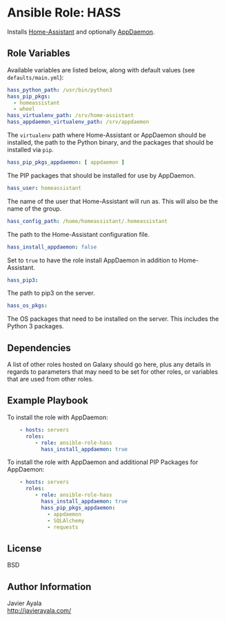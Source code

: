 Ansible Role: HASS
=========

Installs [Home-Assistant](https://home-assistant.io/) and optionally [AppDaemon](https://www.home-assistant.io/docs/ecosystem/appdaemon/).

Role Variables
--------------

Available variables are listed below, along with default values (see `defaults/main.yml`):

```yaml
hass_python_path: /usr/bin/python3
hass_pip_pkgs:
  - homeassistant
  - wheel
hass_virtualenv_path: /srv/home-assistant
hass_appdaemon_virtualenv_path: /srv/appdaemon
```

The `virtualenv` path where Home-Assistant or AppDaemon should be installed, the path to the Python binary, and the packages that should be installed via `pip`.

```yaml
hass_pip_pkgs_appdaemon: [ appdaemon ]
```

The PIP packages that should be installed for use by AppDaemon.

```yaml
hass_user: homeassistant
```

The name of the user that Home-Assistant will run as.  This will also be the name of the group.

```yaml
hass_config_path: /home/homeassistant/.homeassistant
```

The path to the Home-Assistant configuration file.

```yaml
hass_install_appdaemon: false
```

Set to `true` to have the role install AppDaemon in addition to Home-Assistant.

```yaml
hass_pip3:
```

The path to pip3 on the server.

```yaml
hass_os_pkgs:
```

The OS packages that need to be installed on the server.  This includes the Python 3 packages.

Dependencies
------------

A list of other roles hosted on Galaxy should go here, plus any details in
regards to parameters that may need to be set for other roles, or variables that
are used from other roles.

Example Playbook
----------------

To install the role with AppDaemon:

```yaml
    - hosts: servers
      roles:
         - role: ansible-role-hass
           hass_install_appdaemon: true
```

To install the role with AppDaemon and additional PIP Packages for AppDaemon:

```yaml
    - hosts: servers
      roles:
         - role: ansible-role-hass
           hass_install_appdaemon: true
           hass_pip_pkgs_appdaemon:
             - appdaemon
             - SQLAlchemy
             - requests
```


License
-------

BSD

Author Information
------------------

Javier Ayala  
http://javierayala.com/
